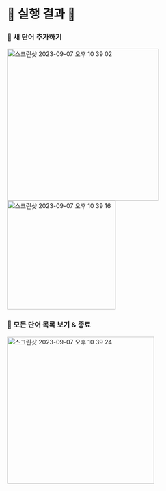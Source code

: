 # 🐻 실행 결과 🐻

### 📌 새 단어 추가하기
<img width="355" alt="스크린샷 2023-09-07 오후 10 39 02" src="https://github.com/haram22/WordProject/assets/97924765/ab437c73-3c9b-49e4-aa44-65dedda7f149">
<img width="254" alt="스크린샷 2023-09-07 오후 10 39 16" src="https://github.com/haram22/WordProject/assets/97924765/8f237817-9b10-461a-9789-0e5c65367c9c">

### 📌 모든 단어 목록 보기 & 종료
<img width="344" alt="스크린샷 2023-09-07 오후 10 39 24" src="https://github.com/haram22/WordProject/assets/97924765/d6cf0005-9914-4958-a1c1-bb1bd39e842e">
